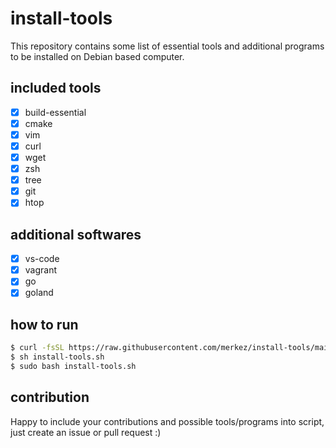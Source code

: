 # install-tools

This repository contains some list of essential tools and additional programs to be installed on Debian based computer.

## included tools

- [x] build-essential
- [x] cmake
- [x] vim
- [x] curl
- [x] wget
- [x] zsh
- [x] tree
- [x] git
- [x] htop

## additional softwares 

- [x] vs-code
- [x] vagrant
- [x] go
- [x] goland 

## how to run 

```bash
$ curl -fsSL https://raw.githubusercontent.com/merkez/install-tools/main/install-tools.sh -o install-tools.sh
$ sh install-tools.sh
$ sudo bash install-tools.sh
```


## contribution

Happy to include your contributions and possible tools/programs into script, just create an issue or pull request :) 


